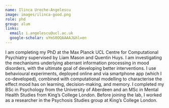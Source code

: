 ```yaml
---
name: Ilinca Ureche-Angelescu
image: images/ilinca-good.png
role: phd
group: alum
links:
  email: i.angelescu@ucl.ac.uk
  google-scholar: uYmS0OQAAAAJ&hl=en
---
```


I am completing my PhD at the Max Planck UCL Centre for Computational Psychiatry supervised by Liam Mason and Quentin Huys. 
I am investigating the mechanisms underlying aberrant information processing in mood disorders, with the ultimate goal of 
developing better interventions. I use behavioural experiments, deployed online and via smartphone app (which I co-developed),
combined with computational modelling to characterise the effect mood has on learning, decision-making, and memory. I completed
my BSc in Psychology from the University of Aberdeen and an MSc in Mental Health Studies from King’s College London. Before 
joining the lab, I worked as a researcher in the Psychosis Studies group at King’s College London.
